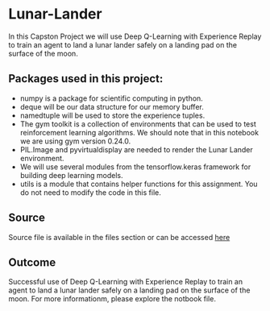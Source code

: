 # Lunar-Lander
In this Capston Project we will use Deep Q-Learning with Experience Replay to train an agent to land a lunar lander safely on a landing pad on the surface of the moon.<br />

## Packages used in this project:
- numpy is a package for scientific computing in python.
- deque will be our data structure for our memory buffer.
- namedtuple will be used to store the experience tuples.
- The gym toolkit is a collection of environments that can be used to test reinforcement learning algorithms. We should note that in this notebook we are using gym version 0.24.0.
- PIL.Image and pyvirtualdisplay are needed to render the Lunar Lander environment.
- We will use several modules from the tensorflow.keras framework for building deep learning models.
- utils is a module that contains helper functions for this assignment. You do not need to modify the code in this file.

## Source
Source file is available in the files section or can be accessed [here](https://github.com/Toqeer-Ahmad/Lunar-Lander/blob/main/Lunar-Lander.ipynb)

## Outcome
Successful use of Deep Q-Learning with Experience Replay to train an agent to land a lunar lander safely on a landing pad on the surface of the moon. For more informationm, please explore the notbook file.
